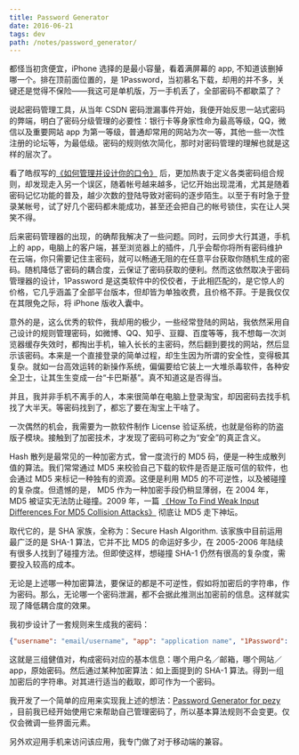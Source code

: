 ```yaml
---
title: Password Generator
date: 2016-06-21
tags: dev
path: /notes/password_generator/
---
```


都怪当初贪便宜，iPhone 选择的是最小容量，看着满屏幕的 app, 不知道该删掉哪一个。排在顶前面位置的，是 1Password，当初慕名下载，却用的并不多，关键还是觉得不保险——我这可是单机版，万一手机丢了，全部密码不都歇菜了？

说起密码管理工具，从当年 CSDN 密码泄漏事件开始，我便开始反思一站式密码的弊端，明白了密码分级管理的必要性：银行卡等身家性命为最高等级，QQ，微信以及重要网站 app 为第一等级，普通却常用的网站为次一等，其他一些一次性注册的论坛等，为最低级。密码的规则依次简化，那时对密码管理的理解也就是这样的层次了。

看了皓叔写的[《如何管理并设计你的口令》](http://coolshell.cn/articles/2428.html) 后，更加热衷于定义各类密码组合规则，却发现走入另一个误区，随着帐号越来越多，记忆开始出现混淆，尤其是随着密码记忆功能的普及，越少次数的登陆导致对密码的逐步陌生。以至于有时急于登录某帐号，试了好几个密码都未能成功，甚至还会把自己的帐号锁住，实在让人哭笑不得。

后来密码管理器的出现，的确帮我解决了一些问题。同时，云同步大行其道，手机上的 app，电脑上的客户端，甚至浏览器上的插件，几乎会帮你将所有密码维护在云端，你只需要记住主密码，就可以畅通无阻的在任意平台获取你随机生成的密码。随机降低了密码的耦合度，云保证了密码获取的便利。然而这依然取决于密码管理器的设计，1Password 是这类软件中的佼佼者，于此相匹配的，是它惊人的价格，它几乎涵盖了全部平台版本，但却皆为单独收费，且价格不菲。于是我仅仅在其限免之际，将 iPhone 版收入囊中。

意外的是，这么优秀的软件，我却用的极少，一些经常登陆的网站，我依然采用自己设计的规则管理密码，如微博、QQ、知乎、豆瓣、百度等等，我不想每一次浏览器缓存失效时，都掏出手机，输入长长的主密码，然后翻到要找的网站，然后显示该密码。本来是一个直接登录的简单过程，却生生因为所谓的安全性，变得极其复杂。就如一台高效运转的新操作系统，偏偏要给它装上一大堆杀毒软件，各种安全卫士，让其生生变成一台“卡巴斯基”。真不知道这是否得当。

并且，我并非手机不离手的人，本来很简单在电脑上登录淘宝，却因密码去找手机找了大半天。等密码找到了，都忘了要在淘宝上干啥了。

一次偶然的机会，我需要为一款软件制作 License 验证系统，也就是俗称的防盗版子模块。接触到了加密技术，才发现了密码可称之为“安全”的真正含义。

Hash 散列是最常见的一种加密方式，曾一度流行的 MD5 码，便是一种生成散列值的算法。我们常常通过 MD5 来校验自己下载的软件是否是正版可信的软件，也会通过 MD5 来标记一种独有的资源。这便是利用 MD5 的不可逆性，以及被碰撞的复杂度。但遗憾的是， MD5 作为一种加密手段仍稍显薄弱，在 2004 年，MD5 被证实无法防止碰撞。2009 年，一篇 [《How To Find Weak Input Differences For MD5 Collision Attacks》](http://eprint.iacr.org/2009/223.pdf) 彻底让 MD5 走下神坛。

取代它的，是 SHA 家族，全称为：Secure Hash Algorithm. 该家族中目前运用最广泛的是 SHA-1 算法，它并不比 MD5 的命运好多少，在 2005-2006 年陆续有很多人找到了碰撞方法。但即使这样，想碰撞 SHA-1 仍然有很高的复杂度，需要投入较高的成本。

无论是上述哪一种加密算法，要保证的都是不可逆性，假如将加密后的字符串，作为密码。那么，无论哪一个密码泄漏，都不会据此推测出加密前的信息。这样就实现了降低耦合度的效果。

我初步设计了一套规则来生成我的密码：

```json
{"username": "email/username", "app": "application name", "1Password": "your origin password"}
```

这就是三组健值对，构成密码对应的基本信息：哪个用户名／邮箱，哪个网站／app，原始密码。然后通过某种加密算法：如上面提到的 SHA-1 算法。得到一组加密后的字符串。对其进行适当的截取，即可作为一个密码。

我开发了一个简单的应用来实现我上述的想法：[Password Generator for pezy](http://pezy.github.io/password/) ，目前我已经开始使用它来帮助自己管理密码了，所以基本算法规则不会变更。仅仅会微调一些界面元素。

另外欢迎用手机来访问该应用，我专门做了对于移动端的兼容。
